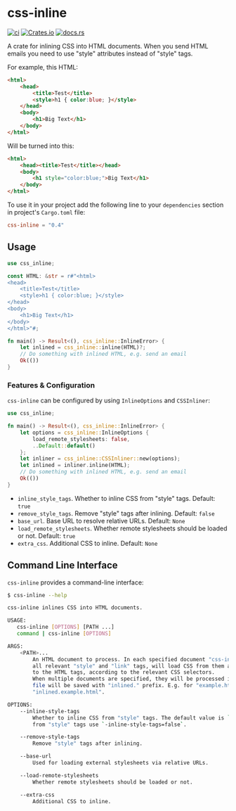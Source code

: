 # css-inline

[![ci](https://github.com/Stranger6667/css-inline/workflows/ci/badge.svg)](https://github.com/Stranger6667/css-inline/actions)
[![Crates.io](https://img.shields.io/crates/v/css-inline.svg)](https://crates.io/crates/css-inline)
[![docs.rs](https://docs.rs/css-inline/badge.svg?version=0.4.0)](https://docs.rs/css-inline/0.4.0/css_inline/)

A crate for inlining CSS into HTML documents. When you send HTML emails you need to use "style" attributes instead of "style" tags.

For example, this HTML:

```html
<html>
    <head>
        <title>Test</title>
        <style>h1 { color:blue; }</style>
    </head>
    <body>
        <h1>Big Text</h1>
    </body>
</html>
```

Will be turned into this:

```html
<html>
    <head><title>Test</title></head>
    <body>
        <h1 style="color:blue;">Big Text</h1>
    </body>
</html>
```

To use it in your project add the following line to your `dependencies` section in project's `Cargo.toml` file:

```toml
css-inline = "0.4"
```

## Usage

```rust
use css_inline;

const HTML: &str = r#"<html>
<head>
    <title>Test</title>
    <style>h1 { color:blue; }</style>
</head>
<body>
    <h1>Big Text</h1>
</body>
</html>"#;

fn main() -> Result<(), css_inline::InlineError> {
    let inlined = css_inline::inline(HTML)?;
    // Do something with inlined HTML, e.g. send an email
    Ok(())
}
```

### Features & Configuration

`css-inline` can be configured by using `InlineOptions` and `CSSInliner`:

```rust
use css_inline;

fn main() -> Result<(), css_inline::InlineError> {
    let options = css_inline::InlineOptions {
        load_remote_stylesheets: false,
        ..Default::default()
    };
    let inliner = css_inline::CSSInliner::new(options);
    let inlined = inliner.inline(HTML);
    // Do something with inlined HTML, e.g. send an email
    Ok(())
}
```

- `inline_style_tags`. Whether to inline CSS from "style" tags. Default: `true`
- `remove_style_tags`. Remove "style" tags after inlining. Default: `false`
- `base_url`. Base URL to resolve relative URLs. Default: `None`
- `load_remote_stylesheets`. Whether remote stylesheets should be loaded or not. Default: `true`
- `extra_css`. Additional CSS to inline. Default: `None`

## Command Line Interface

`css-inline` provides a command-line interface:

```bash
$ css-inline --help

css-inline inlines CSS into HTML documents.

USAGE:
   css-inline [OPTIONS] [PATH ...]
   command | css-inline [OPTIONS]

ARGS:
    <PATH>...
        An HTML document to process. In each specified document "css-inline" will look for
        all relevant "style" and "link" tags, will load CSS from them and then will inline it
        to the HTML tags, according to the relevant CSS selectors.
        When multiple documents are specified, they will be processed in parallel and each inlined
        file will be saved with "inlined." prefix. E.g. for "example.html", there will be
        "inlined.example.html".

OPTIONS:
    --inline-style-tags
        Whether to inline CSS from "style" tags. The default value is `true`. To disable inlining
        from "style" tags use `-inline-style-tags=false`.

    --remove-style-tags
        Remove "style" tags after inlining.

    --base-url
        Used for loading external stylesheets via relative URLs.

    --load-remote-stylesheets
        Whether remote stylesheets should be loaded or not.

    --extra-css
        Additional CSS to inline.
```
